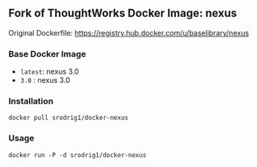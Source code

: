 ## Fork of ThoughtWorks Docker Image: nexus

Original Dockerfile: https://registry.hub.docker.com/u/baselibrary/nexus

### Base Docker Image

* `latest`: nexus 3.0
* `3.0`   : nexus 3.0

### Installation

    docker pull srodrig1/docker-nexus

### Usage

    docker run -P -d srodrig1/docker-nexus
